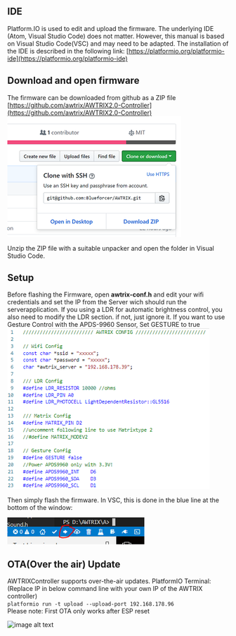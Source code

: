 ## **IDE**

Platform.IO is used to edit and upload the firmware.
The underlying IDE (Atom, Visual Studio Code) does not matter.
However, this manual is based on Visual Studio Code(VSC) and may need to be adapted.
The installation of the IDE is described in the following link:
[https://platformio.org/platformio-ide](https://platformio.org/platformio-ide)

## **Download and open firmware**

The firmware can be downloaded from github as a ZIP file
[https://github.com/awtrix/AWTRIX2.0-Controller](https://github.com/awtrix/AWTRIX2.0-Controller)
![image alt text](assets/image_1.png)

Unzip the ZIP file with a suitable unpacker and open the folder in Visual Studio Code.

## **Setup**

Before flashing the Firmware, open **awtrix-conf.h** and edit your wifi credentials and set the IP from the Server wich should run the serverapplication.  If you using a LDR for automatic brightness control, you also need to modify the LDR section. if not, just ignore it.
If you want to use Gesture Control with the APDS-9960 Sensor, Set GESTURE to true  
![image alt text](assets/config.png)

 Then simply flash the firmware. In VSC, this is done in the blue line at the bottom of the window:  

![image alt text](assets/image_2.png)

## **OTA(Over the air) Update**
AWTRIXController supports over-the-air updates. PlatformIO Terminal:  
(Replace IP in below command line with your own IP of the AWTRIX controller)  
```platformio run -t upload --upload-port 192.168.178.96```  
Please note: First OTA only works after ESP reset  

![image alt text](assets/OTA_update_AWTRIXController.jpg)  
